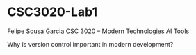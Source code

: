 # CSC3020-Lab1
Felipe Sousa Garcia
CSC 3020 – Modern Technologies
AI Tools



Why is version control important in modern development?
